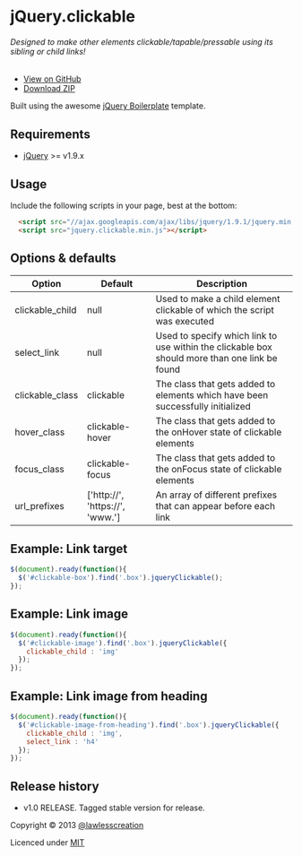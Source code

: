 # jQuery.clickable
###### Designed to make other elements clickable/tapable/pressable using its sibling or child links!

 - [View on GitHub](https://github.com/lawlesscreation/jquery.clickable)
 - [Download ZIP](https://github.com/lawlesscreation/jquery.clickable/archive/master.zip)

Built using the awesome [jQuery Boilerplate](https://github.com/jquery-boilerplate/boilerplate/) template.

## Requirements
 - [jQuery](http://jquery.com) >= v1.9.x

## Usage
Include the following scripts in your page, best at the bottom:
```html
  <script src="//ajax.googleapis.com/ajax/libs/jquery/1.9.1/jquery.min.js"></script>
  <script src="jquery.clickable.min.js"></script>
```

## Options &amp; defaults
<table>
  <thead>
    <tr>
      <th>Option</th>
      <th>Default</th>
      <th>Description</th>
    </tr>
  </thead>
  <tbody>
    <tr>
      <td>clickable_child</td>
      <td>null</td>
      <td>Used to make a child element clickable of which the script was executed</td>
    </tr>
    <tr>
      <td>select_link</td>
      <td>null</td>
      <td>Used to specify which link to use within the clickable box should more than one link be found</td>
    </tr>
    <tr>
      <td>clickable_class</td>
      <td>clickable</td>
      <td>The class that gets added to elements which have been successfully initialized</td>
    </tr>
    <tr>
      <td>hover_class</td>
      <td>clickable-hover</td>
      <td>The class that gets added to the onHover state of clickable elements</td>
    </tr>
    <tr>
      <td>focus_class</td>
      <td>clickable-focus</td>
      <td>The class that gets added to the onFocus state of clickable elements</td>
    </tr>
    <tr>
      <td>url_prefixes</td>
      <td>['http://', 'https://', 'www.']</td>
      <td>An array of different prefixes that can appear before each link</td>
    </tr>
  </tbody>
</table>

## Example: Link target
```javascript 
$(document).ready(function(){
  $('#clickable-box').find('.box').jqueryClickable();
});
```

## Example: Link image
```javascript 
$(document).ready(function(){
  $('#clickable-image').find('.box').jqueryClickable({
    clickable_child : 'img'
  });
});
```

## Example: Link image from heading
```javascript 
$(document).ready(function(){
  $('#clickable-image-from-heading').find('.box').jqueryClickable({
    clickable_child : 'img',
    select_link : 'h4'
  });
});
```

## Release history
 - v1.0 RELEASE. Tagged stable version for release.

Copyright &copy; 2013 [@lawlesscreation](http://twitter.com/lawlesscreation)

Licenced under [MIT](http://opensource.org/licenses/mit-license.php)
